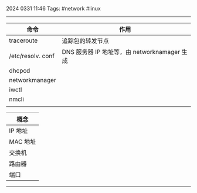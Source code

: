 2024 0331 11:46
Tags: #network #linux

---

| 命令                | 作用                                 |
| ----------------- | ---------------------------------- |
| traceroute        | 追踪包的转发节点                           |
| /etc/resolv. conf | DNS 服务器 IP 地址等，由 networknamager 生成 |
| dhcpcd            |                                    |
| networkmanager    |                                    |
| iwctl             |                                    |
| nmcli             |                                    |
|                   |                                    |

| 概念     |
| ------ |
| IP 地址  |
| MAC 地址 |
| 交换机    |
| 路由器    |
| 端口     |









---
